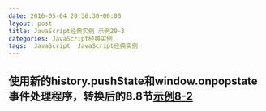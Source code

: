 ```yaml
---
date: 2016-05-04 20:36:30+00:00
layout: post
title: JavaScript经典实例 示例20-3
categories: JavaScript经典实例
tags:  JavaScript  JavaScript经典实例
---
```

使用新的history.pushState和window.onpopstate事件处理程序，转换后的8.8节[示例8-2](http://lovechina.xyz/JavaScript%E7%BB%8F%E5%85%B8%E5%AE%9E%E4%BE%8BExample8-2/)
----------------

<html>
    <head>
        <title>Remember me--new, and improved!</title>
        <meta content="text/html;charset=utf-8" http-equiv="Content-Type">
        <script>
            window.onload = function() {
                document.getElementById('next').onclick = nextPanel;
            }
            
            window.onpopstate = function(event) {
                
                // 检查event.state，如果找到了，重新载入
                if (!event.state) {
                    return;
                }
                
                var page = event.state.page;
                
                switch (page) {
                    case 'one' :
                    functionOne();
                    break;
                    case 'two' :
                    functionOne();
                    functionTwo();
                    break;
                    case 'three' :
                    functionOne();
                    functionTwo();
                    functionThree();
                }
                
            }
            
            // 按照按钮的类，显示下一个面板
            function nextPanel() {
                var page = document.getElementById('next').getAttribute('data-page');
                
                switch(page) {
                    case 'zero' :
                        functionOne();
                        break;
                    case 'one' :
                        functionTwo();
                        break;
                    case 'two' :
                        functionThree();
                }
                
            }
            // 设置两个按钮的类，并且，创建状态链接，添加到页面
            function setPage(page) {
                document.getElementById('next').setAttribute('data-page',page);
                window.history.pushState({ page : page}, 'Page ' + page, '?page=' + page);
            }
            
            // 函数one、two、three，修改div，设置按钮和链接
            function functionOne() {
                var square = document.getElementById('square');
                
                square.style.position = 'relative';
                square.style.left = '0';
                square.style.backgroundColor = '#f00';
                square.style.width = '200px';
                square.style.height = '200px';
                square.style.padding = '10px';
                square.style.margin = '20px';
                setPage('one');
            }
            
            function functionTwo() {
                var square = document.getElementById('square');
                
                square.style.backgroundColor = '#ff0';
                square.style.position = 'absolute';
                square.style.left = '200px';
                setPage('two');
            }
            
            function functionThree() {
                var square = document.getElementById('square');
                
                square.style.width = '400px';
                square.style.height = '400px';
                square.style.backgroundColor = '#0f0';
                square.style.left = '400px';
                setPage('three');
            }
        </script>
    </head>
    <body>
        <button id="next" data-page="zero">Next Action</button>
        <div id="square" class="zero">
            <p>This is the object</p>
        </div>
    </body>
</html>

源码如下：

``` html
<!DOCTYPE html>
<html>
    <head>
        <title>Remember me--new, and improved!</title>
        <meta content="text/html;charset=utf-8" http-equiv="Content-Type">
        <script>
            window.onload = function() {
                document.getElementById('next').onclick = nextPanel;
            }
            
            window.onpopstate = function(event) {
                
                // 检查event.state，如果找到了，重新载入
                if (!event.state) {
                    return;
                }
                
                var page = event.state.page;
                
                switch (page) {
                    case 'one' :
                    functionOne();
                    break;
                    case 'two' :
                    functionOne();
                    functionTwo();
                    break;
                    case 'three' :
                    functionOne();
                    functionTwo();
                    functionThree();
                }
                
            }
            
            // 按照按钮的类，显示下一个面板
            function nextPanel() {
                var page = document.getElementById('next').getAttribute('data-page');
                
                switch(page) {
                    case 'zero' :
                        functionOne();
                        break;
                    case 'one' :
                        functionTwo();
                        break;
                    case 'two' :
                        functionThree();
                }
                
            }
            // 设置两个按钮的类，并且，创建状态链接，添加到页面
            function setPage(page) {
                document.getElementById('next').setAttribute('data-page',page);
                window.history.pushState({ page : page}, 'Page ' + page, '?page=' + page);
            }
            
            // 函数one、two、three，修改div，设置按钮和链接
            function functionOne() {
                var square = document.getElementById('square');
                
                square.style.position = 'relative';
                square.style.left = '0';
                square.style.backgroundColor = '#f00';
                square.style.width = '200px';
                square.style.height = '200px';
                square.style.padding = '10px';
                square.style.margin = '20px';
                setPage('one');
            }
            
            function functionTwo() {
                var square = document.getElementById('square');
                
                square.style.backgroundColor = '#ff0';
                square.style.position = 'absolute';
                square.style.left = '200px';
                setPage('two');
            }
            
            function functionThree() {
                var square = document.getElementById('square');
                
                square.style.width = '400px';
                square.style.height = '400px';
                square.style.backgroundColor = '#0f0';
                square.style.left = '400px';
                setPage('three');
            }
        </script>
    </head>
    <body>
        <button id="next" data-page="zero">Next Action</button>
        <div id="square" class="zero">
            <p>This is the object</p>
        </div>
    </body>
</html>
``` 
